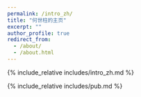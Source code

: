 ```yaml
---
permalink: /intro_zh/
title: "何世柱的主页"
excerpt: ""
author_profile: true
redirect_from: 
  - /about/
  - /about.html
---
```




{% include_relative includes/intro_zh.md %}

{% include_relative includes/pub.md %}